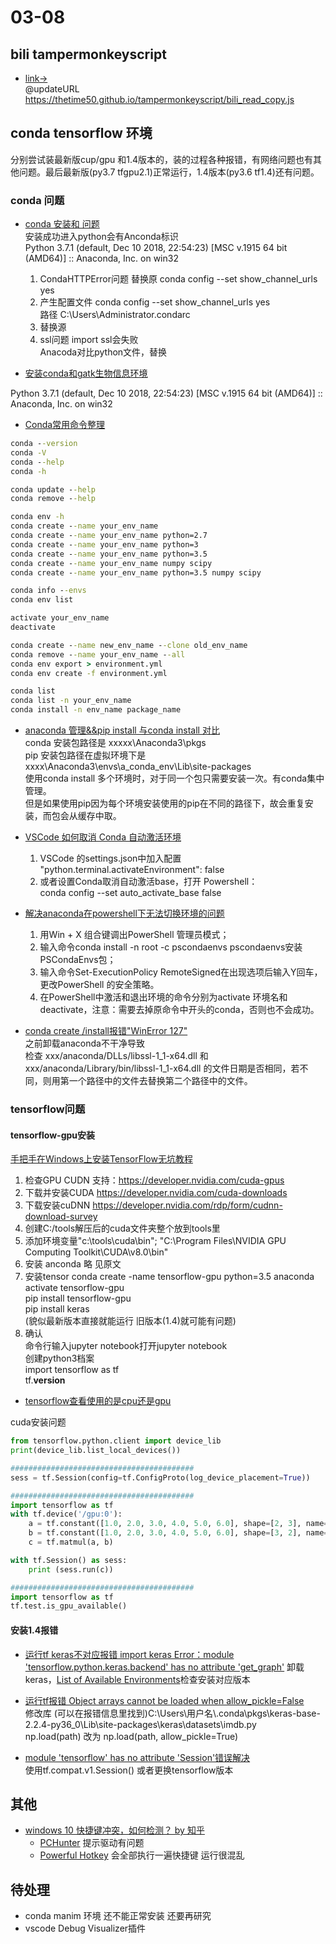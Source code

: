 # 03-08
## bili tampermonkeyscript
- [link->](https://github.com/thetime50/tampermonkeyscript/blob/master/bili_read_copy.js)  
  @updateURL    https://thetime50.github.io/tampermonkeyscript/bili_read_copy.js

## conda tensorflow 环境
分别尝试装最新版cup/gpu 和1.4版本的，装的过程各种报错，有网络问题也有其他问题。最后最新版(py3.7 tfgpu2.1)正常运行，1.4版本(py3.6 tf1.4)还有问题。

### conda 问题

- [conda 安装和 问题](https://blog.csdn.net/qq_41761293/article/details/86988511)  
  安装成功进入python会有Anconda标识  
  Python 3.7.1 (default, Dec 10 2018, 22:54:23) [MSC v.1915 64 bit (AMD64)] :: Anaconda, Inc. on win32
  1. CondaHTTPError问题 替换原
    conda config --set show_channel_urls yes
    1. 产生配置文件 conda config --set show_channel_urls yes  
        路径 C:\Users\Administrator\.condarc  
    2. 替换源
  2. ssl问题 import ssl会失败  
    Anacoda对比python文件，替换

- [安装conda和gatk生物信息环境](https://www.jianshu.com/p/edaa744ea47d)

Python 3.7.1 (default, Dec 10 2018, 22:54:23) [MSC v.1915 64 bit (AMD64)] :: Anaconda, Inc. on win32

- [Conda常用命令整理](https://blog.csdn.net/menc15/article/details/71477949/)

```cmd
conda --version
conda -V
conda --help
conda -h

conda update --help
conda remove --help

conda env -h
conda create --name your_env_name
conda create --name your_env_name python=2.7
conda create --name your_env_name python=3
conda create --name your_env_name python=3.5
conda create --name your_env_name numpy scipy
conda create --name your_env_name python=3.5 numpy scipy

conda info --envs
conda env list

activate your_env_name
deactivate 

conda create --name new_env_name --clone old_env_name 
conda remove --name your_env_name --all
conda env export > environment.yml
conda env create -f environment.yml

conda list
conda list -n your_env_name
conda install -n env_name package_name
```

- [anaconda 管理&&pip install 与conda install 对比](https://blog.csdn.net/qq_44886301/article/details/91128023)  
  conda 安装包路径是 xxxxx\Anaconda3\pkgs  
  pip 安装包路径在虚拟环境下是 xxxx\Anaconda3\envs\a_conda_env\Lib\site-packages  
  使用conda install 多个环境时，对于同一个包只需要安装一次。有conda集中管理。  
  但是如果使用pip因为每个环境安装使用的pip在不同的路径下，故会重复安装，而包会从缓存中取。


- [VSCode 如何取消 Conda 自动激活环境](https://blog.csdn.net/Edisonleeee/article/details/90725318)
  1. VSCode 的settings.json中加入配置  
    "python.terminal.activateEnvironment": false
  2. 或者设置Conda取消自动激活base，打开 Powershell：  
    conda config --set auto_activate_base false


- [解决anaconda在powershell下无法切换环境的问题](https://www.jianshu.com/p/6b79aa853be5)
  1. 用Win + X 组合键调出PowerShell 管理员模式；
  2. 输入命令conda install -n root -c pscondaenvs pscondaenvs安装PSCondaEnvs包；
  3. 输入命令Set-ExecutionPolicy RemoteSigned在出现选项后输入Y回车，更改PowerShell 的安全策略。
  4. 在PowerShell中激活和退出环境的命令分别为activate 环境名和deactivate，注意：需要去掉原命令中开头的conda，否则也不会成功。


- [conda create /install报错"WinError 127"](https://www.cnblogs.com/pear-linzhu/p/12263929.html)  
  之前卸载anaconda不干净导致  
  检查 xxx/anaconda/DLLs/libssl-1_1-x64.dll 和  xxx/anaconda/Library/bin/libssl-1_1-x64.dll 的文件日期是否相同，若不同，则用第一个路径中的文件去替换第二个路径中的文件。



### tensorflow问题

#### tensorflow-gpu安装
[手把手在Windows上安装TensorFlow无坑教程](http://blog.sina.com.cn/s/blog_14935c5880102wu86.html)

1. 检查GPU CUDN​ 支持：https://developer.nvidia.com/cuda-gpus
2. 下载并安装CUDA https://developer.nvidia.com/cuda-downloads
3. 下载安装cuDNN https://developer.nvidia.com/rdp/form/cudnn-download-survey
  1. 创建C:/tools解压后的cuda文件夹整个放到tools里
  2. 添加环境变量"c:\tools\cuda\bin";  "C:\Program Files\NVIDIA GPU Computing Toolkit\CUDA\v8.0\bin"
4. 安装 anconda 略 见原文
5. 安装tensor 
  conda create -name tensorflow-gpu python=3.5 anaconda  
  activate tensorflow-gpu​  
  pip install tensorflow-gpu  
  pip install keras  
  (貌似最新版本直接就能运行 旧版本(1.4)就可能有问题)
6. 确认  
  命令行输入jupyter notebook打开jupyter notebook  
  创建python3档案  
  import tensorflow as tf  
  ​tf.__version__  

- [tensorflow查看使用的是cpu还是gpu](https://www.cnblogs.com/sdu20112013/p/11556052.html)

cuda安装问题

```python
from tensorflow.python.client import device_lib
print(device_lib.list_local_devices())

#########################################
sess = tf.Session(config=tf.ConfigProto(log_device_placement=True))

#########################################
import tensorflow as tf
with tf.device('/gpu:0'):
    a = tf.constant([1.0, 2.0, 3.0, 4.0, 5.0, 6.0], shape=[2, 3], name='a')
    b = tf.constant([1.0, 2.0, 3.0, 4.0, 5.0, 6.0], shape=[3, 2], name='b')
    c = tf.matmul(a, b)

with tf.Session() as sess:
    print (sess.run(c))

#########################################
import tensorflow as tf
tf.test.is_gpu_available()

```


#### 安装1.4报错
- [运行tf keras不对应报错 import keras Error：module 'tensorflow.python.keras.backend' has no attribute 'get_graph'](https://www.jianshu.com/p/aa0f0c40ac4d)
  卸载keras，[List of Available Environments](https://docs.floydhub.com/guides/environments/)检查安装对应版本


- [运行tf报错 Object arrays cannot be loaded when allow_pickle=False](https://www.cnblogs.com/heenhui2016/p/10905281.html)  
  修改库 (可以在报错信息里找到)C:\Users\用户名\\.conda\pkgs\keras-base-2.2.4-py36_0\Lib\site-packages\keras\datasets\imdb.py  
  np.load(path) 改为 np.load(path, allow_pickle=True)


-  [module 'tensorflow' has no attribute 'Session'错误解决](https://blog.csdn.net/sinat_36502563/article/details/102302392)  
  使用tf.compat.v1.Session() 或者更换tensorflow版本


## 其他

- [windows 10 快捷键冲突，如何检测？ by 知乎](https://www.zhihu.com/question/53785379/answer/882848061)  
  - [PCHunter](http://www.xuetr.com/) 提示驱动有问题
  - [Powerful Hotkey](http://hkcmdr.anymania.com/index.html) 会全部执行一遍快捷键 运行很混乱

## 待处理
- conda manim 环境 还不能正常安装 还要再研究
- vscode Debug Visualizer插件
